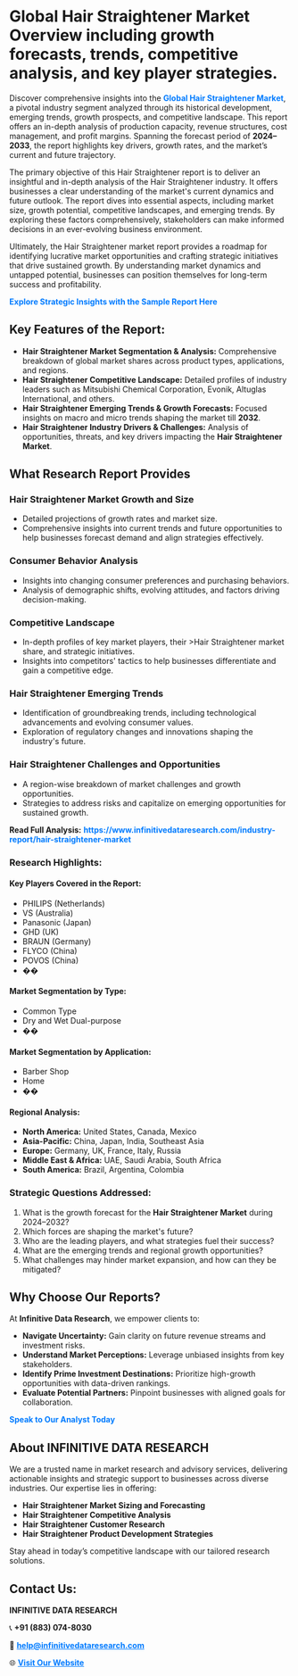 <h1>Global Hair Straightener Market Overview including growth forecasts, trends, competitive analysis, and key player strategies.</h1>
<p>
Discover comprehensive insights into the 
<a href="https://www.infinitivedataresearch.com/industry-report/hair-straightener-market" rel="dofollow" style="color: #007BFF; text-decoration: none;"><strong>Global Hair Straightener Market</strong></a>, a pivotal industry segment analyzed through its historical development, emerging trends, growth prospects, and competitive landscape. This report offers an in-depth analysis of production capacity, revenue structures, cost management, and profit margins. Spanning the forecast period of <strong>2024–2033</strong>, the report highlights key drivers, growth rates, and the market’s current and future trajectory.
</p>
<p>
The primary objective of this Hair Straightener report is to deliver an insightful and in-depth analysis of the Hair Straightener industry. It offers businesses a clear understanding of the market's current dynamics and future outlook. The report dives into essential aspects, including market size, growth potential, competitive landscapes, and emerging trends. By exploring these factors comprehensively, stakeholders can make informed decisions in an ever-evolving business environment.
</p>
<p>
Ultimately, the Hair Straightener market report provides a roadmap for identifying lucrative market opportunities and crafting strategic initiatives that drive sustained growth. By understanding market dynamics and untapped potential, businesses can position themselves for long-term success and profitability.
</p>
<p>
<a href="https://www.infinitivedataresearch.com/request-sample/reportId=109176" style="color: #007BFF; text-decoration: none;"><strong>Explore Strategic Insights with the Sample Report Here</strong></a>
</p>

<h2>Key Features of the Report:</h2>
<ul>
<li><strong>Hair Straightener Market Segmentation & Analysis:</strong> Comprehensive breakdown of global market shares across product types, applications, and regions.</li>
<li><strong>Hair Straightener Competitive Landscape:</strong> Detailed profiles of industry leaders such as Mitsubishi Chemical Corporation, Evonik, Altuglas International, and others.</li>
<li><strong>Hair Straightener Emerging Trends & Growth Forecasts:</strong> Focused insights on macro and micro trends shaping the market till <strong>2032</strong>.</li>
<li><strong>Hair Straightener Industry Drivers & Challenges:</strong> Analysis of opportunities, threats, and key drivers impacting the <strong>Hair Straightener Market</strong>.</li>
</ul>

<h2>What Research Report Provides</h2>
<h3>Hair Straightener Market Growth and Size</h3>
<ul>
<li>Detailed projections of growth rates and market size.</li>
<li>Comprehensive insights into current trends and future opportunities to help businesses forecast demand and align strategies effectively.</li>
</ul>

<h3>Consumer Behavior Analysis</h3>
<ul>
<li>Insights into changing consumer preferences and purchasing behaviors.</li>
<li>Analysis of demographic shifts, evolving attitudes, and factors driving decision-making.</li>
</ul>

<h3>Competitive Landscape</h3>
<ul>
<li>In-depth profiles of key market players, their >Hair Straightener market share, and strategic initiatives.</li>
<li>Insights into competitors' tactics to help businesses differentiate and gain a competitive edge.</li>
</ul>

<h3>Hair Straightener Emerging Trends</h3>
<ul>
<li>Identification of groundbreaking trends, including technological advancements and evolving consumer values.</li>
<li>Exploration of regulatory changes and innovations shaping the industry's future.</li>
</ul>

<h3>Hair Straightener Challenges and Opportunities</h3>
<ul>
<li>A region-wise breakdown of market challenges and growth opportunities.</li>
<li>Strategies to address risks and capitalize on emerging opportunities for sustained growth.</li>
</ul>
<p><strong>Read Full Analysis:</strong> <a href="https://www.infinitivedataresearch.com/industry-report/hair-straightener-market" rel="dofollow" style="color: #007BFF; text-decoration: none;"><strong>https://www.infinitivedataresearch.com/industry-report/hair-straightener-market</strong></a></p>
<h3>Research Highlights:</h3>
<h4>Key Players Covered in the Report:</h4>
<ul><li>PHILIPS (Netherlands)</li><li>VS (Australia)</li><li>Panasonic (Japan)</li><li>GHD (UK)</li><li>BRAUN (Germany)</li><li>FLYCO (China)</li><li>POVOS (China)</li><li>��</li></ul>
<h4>Market Segmentation by Type:</h4>
<ul><li>Common Type</li><li>Dry and Wet Dual-purpose</li><li>��</li></ul>
<h4>Market Segmentation by Application:</h4>
<ul><li>Barber Shop</li><li>Home</li><li>��</li></ul>

<h4>Regional Analysis:</h4>
<ul>
<li><strong>North America:</strong> United States, Canada, Mexico</li>
<li><strong>Asia-Pacific:</strong> China, Japan, India, Southeast Asia</li>
<li><strong>Europe:</strong> Germany, UK, France, Italy, Russia</li>
<li><strong>Middle East & Africa:</strong> UAE, Saudi Arabia, South Africa</li>
<li><strong>South America:</strong> Brazil, Argentina, Colombia</li>
</ul>

<h3>Strategic Questions Addressed:</h3>
<ol>
<li>What is the growth forecast for the <strong>Hair Straightener Market</strong> during 2024–2032?</li>
<li>Which forces are shaping the market's future?</li>
<li>Who are the leading players, and what strategies fuel their success?</li>
<li>What are the emerging trends and regional growth opportunities?</li>
<li>What challenges may hinder market expansion, and how can they be mitigated?</li>
</ol>

<h2>Why Choose Our Reports?</h2>
<p>At <strong>Infinitive Data Research</strong>, we empower clients to:</p>
<ul>
<li><strong>Navigate Uncertainty:</strong> Gain clarity on future revenue streams and investment risks.</li>
<li><strong>Understand Market Perceptions:</strong> Leverage unbiased insights from key stakeholders.</li>
<li><strong>Identify Prime Investment Destinations:</strong> Prioritize high-growth opportunities with data-driven rankings.</li>
<li><strong>Evaluate Potential Partners:</strong> Pinpoint businesses with aligned goals for collaboration.</li>
</ul>
<p><a href="https://www.infinitivedataresearch.com/industry-report/hair-straightener-market" rel="dofollow" style="color: #007BFF; text-decoration: none;"><strong>Speak to Our Analyst Today</strong></a></p>

<h2>About INFINITIVE DATA RESEARCH</h2>
<p>We are a trusted name in market research and advisory services, delivering actionable insights and strategic support to businesses across diverse industries. Our expertise lies in offering:</p>
<ul>
<li><strong>Hair Straightener Market Sizing and Forecasting</strong></li>
<li><strong>Hair Straightener Competitive Analysis</strong></li>
<li><strong>Hair Straightener Customer Research</strong></li>
<li><strong>Hair Straightener Product Development Strategies</strong></li>
</ul>
<p>Stay ahead in today’s competitive landscape with our tailored research solutions.</p>

<h2>Contact Us:</h2>
<p><strong>INFINITIVE DATA RESEARCH</strong></p>
<p>📞 <strong>+91 (883) 074-8030</strong></p>
<p>📧 <strong><a href="mailto:help@infinitivedataresearch.com" style="color: #007BFF;">help@infinitivedataresearch.com</a></strong></p>
<p>🌐 <strong><a href="https://www.infinitivedataresearch.com" rel="dofollow" style="color: #007BFF;">Visit Our Website</a></strong></p>